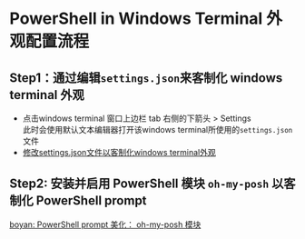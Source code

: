 # PowerShell in Windows Terminal 外观配置流程

## Step1：通过编辑`settings.json`来客制化 windows terminal 外观
- 点击windows terminal 窗口上边栏 tab 右侧的下箭头 > Settings  
  此时会使用默认文本编辑器打开该windows terminal所使用的`settings.json`文件  
- [修改settings.json文件以客制化windows terminal外观](https://github.com/BoyanHou/Boyan-Hou-Software-Engineering-Notebook/blob/master/Windows/windows%20%20terminal/%E4%BF%AE%E6%94%B9settings.json%E4%BB%A5%E5%AE%A2%E5%88%B6%E5%8C%96windows%20terminal%E5%A4%96%E8%A7%82.md)

## Step2: 安装并启用 PowerShell 模块 `oh-my-posh` 以客制化 PowerShell prompt  
[boyan: PowerShell prompt 美化： oh-my-posh 模块](https://github.com/BoyanHou/Boyan-Hou-Software-Engineering-Notebook/blob/master/Windows/PowerShell/PowerShell%20prompt%20%E7%BE%8E%E5%8C%96:%20oh-my-posh%20%E6%A8%A1%E5%9D%97.md)
